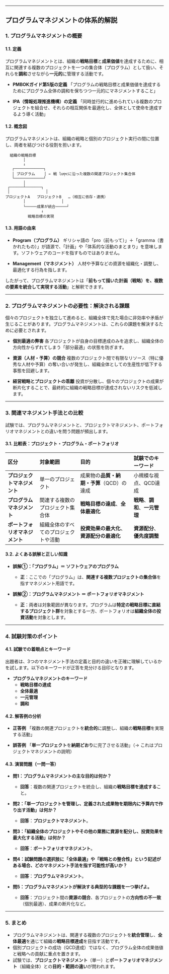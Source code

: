 
---

## プログラムマネジメントの体系的解説

### 1. プログラムマネジメントの概要

#### 1.1. 定義
プログラムマネジメントとは、組織の**戦略目標**と**成果価値**を達成するために、相互に関連する複数のプロジェクトを一つの集合体（プログラム）として扱い、それらを**調和**させながら**一元的**に管理する活動です。

- **PMBOKガイド第5版の定義**
  「プログラムの戦略目標と成果価値を達成するためにプログラム全体の調和を保ちつつ一元的にマネジメントすること」

- **IPA（情報処理推進機構）の定義**
  「同時並行的に進められている複数のプロジェクトを組合せ、それらの相互関係を最適化し、全体として使命を達成するよう導く活動」

#### 1.2. 概念図
プログラムマネジメントは、組織の戦略と個別のプロジェクト実行の間に位置し、両者を結びつける役割を担います。

```text
  組織の戦略目標
        │
        ↓
   ┌─────────────┐
   │ プログラム    │ ← 戦 lượcに沿った複数の関連プロジェクト集合体
   └─────────────┘
        │
 ┌──────┴───────┐
 │                │
プロジェクトA   プロジェクトB   …（相互に依存・連携）
        │                │
        └─────成果が統合─────┘
                ↓
          戦略目標の実現
```

#### 1.3. 用語の由来
- **Program（プログラム）**
  ギリシャ語の「pro（前もって）」＋「gramma（書かれたもの）」が語源で、「計画」や「体系的な活動のまとまり」を意味します。ソフトウェアのコードを指すものではありません。

- **Management（マネジメント）**
  人材や予算などの資源を組織化・調整し、最適化する行為を指します。
  
したがって、プログラムマネジメントは「**前もって描いた計画（戦略）を、複数の要素を統合して実現する活動**」と解釈できます。

---

### 2. プログラムマネジメントの必要性：解決される課題

個々のプロジェクトを独立して進めると、組織全体で見た場合に非効率や矛盾が生じることがあります。プログラムマネジメントは、これらの課題を解決するために必要とされます。

- **個別最適の弊害**
  各プロジェクトが自身の目標達成のみを追求し、組織全体の方向性からずれてしまう「部分最適」の状態を防ぎます。

- **資源（人材・予算）の競合**
  複数のプロジェクト間で有限なリソース（特に優秀な人材や予算）の奪い合いが発生し、組織全体としての生産性が低下する事態を回避します。

- **経営戦略とプロジェクトの乖離**
  投資が分散し、個々のプロジェクトの成果が断片化することで、最終的に組織の戦略目標が達成されないリスクを低減します。

---

### 3. 関連マネジメント手法との比較

試験では、プログラムマネジメントと、プロジェクトマネジメント、ポートフォリオマネジメントとの違いを問う問題が頻出します。

#### 3.1. 比較表：プロジェクト・プログラム・ポートフォリオ

| 区分 | 対象範囲 | 目的 | 試験でのキーワード |
| :--- | :--- | :--- | :--- |
| **プロジェクトマネジメント** | 単一のプロジェクト | 成果物の**品質・納期・予算**（QCD）の達成 | 小規模な視点、QCD達成 |
| **プログラムマネジメント** | 関連する複数のプロジェクト集合体 | **戦略目標の達成**、**全体最適化** | **戦略**、**調和**、**一元管理** |
| **ポートフォリオマネジメント** | 組織全体のすべてのプロジェクトや活動 | **投資効果の最大化**、**資源配分の最適化** | **資源配分**、**優先度調整** |

#### 3.2. よくある誤解と正しい知識

- **誤解①：「プログラム」＝ ソフトウェアのプログラム**
  - **正**：ここでの「プログラム」は、**関連する複数プロジェクトの集合体**を指すマネジメント用語です。

- **誤解②：プログラムマネジメント ＝ ポートフォリオマネジメント**
  - **正**：両者は対象範囲が異なります。プログラムは**特定の戦略目標に直結するプロジェクト群**を対象とする一方、ポートフォリオは**組織全体の投資活動**を対象とします。

---

### 4. 試験対策のポイント

#### 4.1. 試験での着眼点とキーワード
出題者は、3つのマネジメント手法の定義と目的の違いを正確に理解しているかを試します。以下のキーワードが正答を見分ける目印となります。

- **プログラムマネジメントのキーワード**
  - **戦略目標の達成**
  - **全体最適**
  - **一元管理**
  - **調和**

#### 4.2. 解答例の分析

- **正答例**
  「複数の関連プロジェクトを**統合的**に調整し、組織の**戦略目標**を実現する活動」

- **誤答例**
  「**単一プロジェクト**を**納期どおり**に完了させる活動」（→ これはプロジェクトマネジメントの説明）

#### 4.3. 演習問題（一問一答）

- **問1：プログラムマネジメントの主な目的は何か？**
  - **回答**：複数の関連プロジェクトを統合し、組織の**戦略目標を達成する**こと。

- **問2：「単一プロジェクトを管理し、定義された成果物を期限内に予算内で作り出す活動」は何か？**
  - **回答**：**プロジェクトマネジメント**。

- **問3：「組織全体のプロジェクトやその他の業務に資源を配分し、投資効果を最大化する活動」は何か？**
  - **回答**：**ポートフォリオマネジメント**。

- **問4：試験問題の選択肢に「全体最適」や「戦略との整合性」という記述がある場合、どのマネジメント手法を指す可能性が高いか？**
  - **回答**：**プログラムマネジメント**。

- **問5：プログラムマネジメントが解決する典型的な課題を一つ挙げよ。**
  - **回答**：プロジェクト間の**資源の競合**、各プロジェクトの**方向性の不一致**（個別最適）、成果の断片化など。

---

### 5. まとめ

- プログラムマネジメントは、関連する複数のプロジェクトを**統合管理**し、**全体最適**を通じて組織の**戦略目標達成**を目指す活動です。
- 個別プロジェクトの成功（QCD達成）ではなく、プログラム全体の成果価値と戦略への貢献に重点を置きます。
- 試験では、**プロジェクトマネジメント**（単一）と**ポートフォリオマネジメント**（組織全体）との**目的・範囲の違い**が問われます。